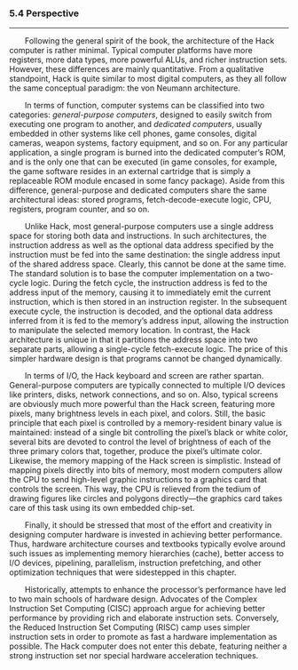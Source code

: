 ### 5.4 Perspective
---


&emsp;&emsp;Following the general spirit of the book, the architecture of the Hack computer is rather minimal. Typical computer platforms have more registers, more data types, more powerful ALUs, and richer instruction sets. However, these differences are mainly quantitative. From a qualitative standpoint, Hack is quite similar to most digital computers, as they all follow the same conceptual paradigm: the von Neumann architecture.

&emsp;&emsp;In terms of function, computer systems can be classified into two categories: <em>general-purpose computers</em>, designed to easily switch from executing one program to another, and <em>dedicated computers</em>, usually embedded in other systems like cell phones, game consoles, digital cameras, weapon systems, factory equipment, and so on. For any particular application, a single program is burned into the dedicated computer’s ROM, and is the only one that can be executed (in game consoles, for example, the game software resides in an external cartridge that is simply a replaceable ROM module encased in some fancy package). Aside from this difference, general-purpose and dedicated computers share the same architectural ideas: stored programs, fetch-decode-execute logic, CPU, registers, program counter, and so on.

&emsp;&emsp;Unlike Hack, most general-purpose computers use a single address space for storing both data and instructions. In such architectures, the instruction address as well as the optional data address specified by the instruction must be fed into the same destination: the single address input of the shared address space. Clearly, this cannot be done at the same time. The standard solution is to base the computer implementation on a two-cycle logic. During the fetch cycle, the instruction address is fed to the address input of the memory, causing it to immediately emit the current instruction, which is then stored in an instruction register. In the subsequent execute cycle, the instruction is decoded, and the optional data address inferred from it is fed to the memory’s address input, allowing the instruction to manipulate the selected memory location. In contrast, the Hack architecture is unique in that it partitions the address space into two separate parts, allowing a single-cycle fetch-execute logic. The price of this simpler hardware design is that programs cannot be changed dynamically.

&emsp;&emsp;In terms of I/O, the Hack keyboard and screen are rather spartan. General-purpose computers are typically connected to multiple I/O devices like printers, disks, network connections, and so on. Also, typical screens are obviously much more powerful than the Hack screen, featuring more pixels, many brightness levels in each pixel, and colors. Still, the basic principle that each pixel is controlled by a memory-resident binary value is maintained: instead of a single bit controlling the pixel’s black or white color, several bits are devoted to control the level of brightness of each of the three primary colors that, together, produce the pixel’s ultimate color. Likewise, the memory mapping of the Hack screen is simplistic. Instead of mapping pixels directly into bits of memory, most modern computers allow the CPU to send high-level graphic instructions to a graphics card that controls the screen. This way, the CPU is relieved from the tedium of drawing figures like circles and polygons directly—the graphics card takes care of this task using its own embedded chip-set.

&emsp;&emsp;Finally, it should be stressed that most of the effort and creativity in designing computer hardware is invested in achieving better performance. Thus, hardware architecture courses and textbooks typically evolve around such issues as implementing memory hierarchies (cache), better access to I/O devices, pipelining, parallelism, instruction prefetching, and other optimization techniques that were sidestepped in this chapter.

&emsp;&emsp;Historically, attempts to enhance the processor’s performance have led to two main schools of hardware design. Advocates of the Complex Instruction Set Computing (CISC) approach argue for achieving better performance by providing rich and elaborate instruction sets. Conversely, the Reduced Instruction Set Computing (RISC) camp uses simpler instruction sets in order to promote as fast a hardware implementation as possible. The Hack computer does not enter this debate, featuring neither a strong instruction set nor special hardware acceleration techniques.
